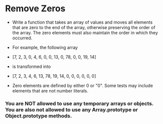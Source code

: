 # Remove Zeros

- Write a function that takes an array of values and moves all elements that are zero to the end of the array, otherwise preserving the order of the array. The zero elements must also maintain the order in which they occurred.

- For example, the following array

* [7, 2, 3, 0, 4, 6, 0, 0, 13, 0, 78, 0, 0, 19, 14]

- is transformed into

* [7, 2, 3, 4, 6, 13, 78, 19, 14, 0, 0, 0, 0, 0, 0]

- Zero elements are defined by either 0 or "0". Some tests may include elements that are not number literals.

### You are NOT allowed to use any temporary arrays or objects. You are also not allowed to use any Array.prototype or Object.prototype methods.
